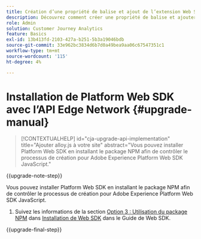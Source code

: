 ```yaml
---
title: Création d’une propriété de balise et ajout de l’extension Web SDK
description: Découvrez comment créer une propriété de balise et ajouter l’extension Web SDK
role: Admin
solution: Customer Journey Analytics
feature: Basics
exl-id: 13b413fd-2103-427a-b251-5b3a19046bdb
source-git-commit: 33e962bc3834d6b7d0a49bea9aa06c67547351c1
workflow-type: tm+mt
source-wordcount: '115'
ht-degree: 4%

---
```


# Installation de Platform Web SDK avec l’API Edge Network {#upgrade-manual}

<!-- markdownlint-disable MD034 -->

>[!CONTEXTUALHELP]
>id="cja-upgrade-api-implementation"
>title="Ajouter alloy.js à votre site"
>abstract="Vous pouvez installer Platform Web SDK en installant le package NPM afin de contrôler le processus de création pour Adobe Experience Platform Web SDK JavaScript."

<!-- markdownlint-enable MD034 -->

{{upgrade-note-step}}

Vous pouvez installer Platform Web SDK en installant le package NPM afin de contrôler le processus de création pour Adobe Experience Platform Web SDK JavaScript.

1. Suivez les informations de la section [Option 3 : Utilisation du package NPM](https://experienceleague.adobe.com/en/docs/experience-platform/edge/fundamentals/installing-the-sdk#option-3-using-the-npm-package) dans [Installation de Web SDK](https://experienceleague.adobe.com/en/docs/experience-platform/edge/fundamentals/installing-the-sdk) dans le Guide de Web SDK.

{{upgrade-final-step}}

